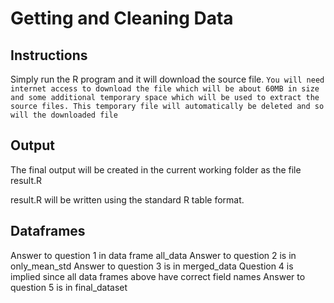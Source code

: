 # Getting and Cleaning Data

## Instructions
Simply run the R program and it will download the source file. 
``` You will need internet access to download the file which will be about 60MB in size and some additional temporary space which will be used to extract the source files. This temporary file will automatically be deleted and so will the downloaded file ```

## Output
The final output will be created in the current working folder as the file result.R

result.R will be written using the standard R table format.

## Dataframes
Answer to question 1 in data frame all_data
Answer to question 2 is in only_mean_std
Answer to question 3 is in merged_data
Question 4 is implied since all data frames above have correct field names
Answer to question 5 is in final_dataset

